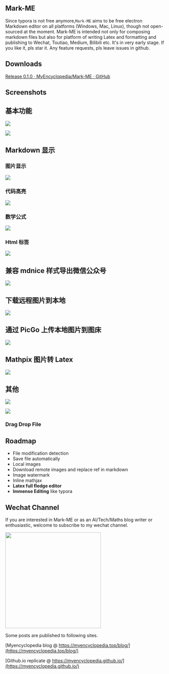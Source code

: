 ## Mark-ME

Since typora is not free anymore,`Mark-ME` aims to be free electron Markdown editor on all platforms (Windows, Mac, Linux), though not open-sourced at the moment.
Mark-ME is intended not only for composing markdown files but also for platform of writing Latex and formatting and publishing to Wechat, Toutiao, Medium, Bilibili etc. It's in very early stage. If you like it, pls star it. Any feature requests, pls leave issues in github.

## Downloads

[Release 0.1.0 · MyEncyclopedia/Mark-ME · GitHub](https://github.com/MyEncyclopedia/Mark-ME/releases/tag/0.1.0)

## Screenshots



## 基本功能
![](./screenshots/0.3.0/menu.gif)

![](./screenshots/0.3.0/zoom.gif)

## Markdown 显示


### 图片显示

![](./screenshots/0.3.0/func_image.png)

### 代码高亮

![](./screenshots/0.3.0/func_code.png)

### 数学公式

![](./screenshots/0.3.0/func_math.png)

###  Html 标签

![](./screenshots/0.3.0/func_html.png)


## 兼容 mdnice 样式导出微信公众号
![](./screenshots/0.3.0/wechat_style.gif)

## 下载远程图片到本地
![](./screenshots/0.3.0/download_img.gif)

## 通过 PicGo 上传本地图片到图床

![](./screenshots/0.3.0/upload_img.gif)

## Mathpix 图片转 Latex

![](./screenshots/0.3.0/mathpix.gif)

## 其他

![](./screenshots/0.3.0/option.png)

![](./screenshots/0.3.0/reg.png)





### Drag Drop File

## Roadmap

- File modification detection
- Save file automatically
- Local images
- Download remote images and replace ref in markdown
- Image watermark
- Inline mathjax
- **Latex full fledge editor**
- **Immense Editing** like typora

## Wechat Channel

If you are interested in Mark-ME or as an AI/Tech/Maths blog writer or enthusiastic, welcome to subscribe to my wechat channel.

<img src="./screenshots/img/me_wechat_scan_search_white.png" width="300px">

Some posts are published to following sites.

[Myencyclopedia blog @ https://myencyclopedia.top/blog/](https://myencyclopedia.top/blog/)

[Github.io replicate @ https://myencyclopedia.github.io/](https://myencyclopedia.github.io/)